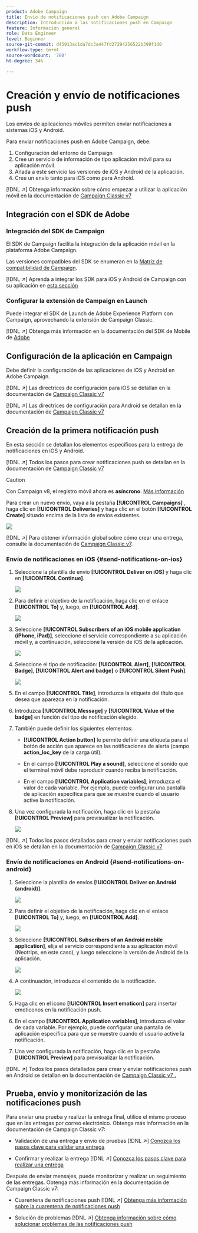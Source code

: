 ```yaml
---
product: Adobe Campaign
title: Envío de notificaciones push con Adobe Campaign
description: Introducción a las notificaciones push en Campaign
feature: Información general
role: Data Engineer
level: Beginner
source-git-commit: d45913ac1da7dc3a447fd27294256522b399f1d0
workflow-type: tm+mt
source-wordcount: '780'
ht-degree: 34%

---
```


# Creación y envío de notificaciones push

Los envíos de aplicaciones móviles permiten enviar notificaciones a sistemas iOS y Android.

Para enviar notificaciones push en Adobe Campaign, debe:

1. Configuración del entorno de Campaign
1. Cree un servicio de información de tipo aplicación móvil para su aplicación móvil.
1. Añada a este servicio las versiones de iOS y Android de la aplicación.
1. Cree un envío tanto para iOS como para Android.

[!DNL :arrow_upper_right:] Obtenga información sobre cómo empezar a utilizar la aplicación móvil en la documentación de  [Campaign Classic v7](https://experienceleague.adobe.com/docs/campaign-classic/using/sending-messages/sending-push-notifications/about-mobile-app-channel.html)

## Integración con el SDK de Adobe

### Integración del SDK de Campaign

El SDK de Campaign facilita la integración de la aplicación móvil en la plataforma Adobe Campaign.

Las versiones compatibles del SDK se enumeran en la [Matriz de compatibilidad de Campaign](../start/compatibility-matrix.md#MobileSDK).

[!DNL :arrow_upper_right:] Aprenda a integrar los SDK para iOS y Android de Campaign con su aplicación en  [esta sección](../config/push-config.md)

### Configurar la extensión de Campaign en Launch

Puede integrar el SDK de Launch de Adobe Experience Platform con Campaign, aprovechando la extensión de Campaign Classic.

[!DNL :arrow_upper_right:] Obtenga más información en la documentación del SDK de Mobile de  [Adobe](https://aep-sdks.gitbook.io/docs/using-mobile-extensions/adobe-campaignclassic)

## Configuración de la aplicación en Campaign

Debe definir la configuración de las aplicaciones de iOS y Android en Adobe Campaign.

[!DNL :arrow_upper_right:] Las directrices de configuración para iOS se detallan en la documentación de  [Campaign Classic v7](https://experienceleague.adobe.com/docs/campaign-classic/using/sending-messages/sending-push-notifications/configure-the-mobile-app/configuring-the-mobile-application.html?lang=es#sending-messages)

[!DNL :arrow_upper_right:] Las directrices de configuración para Android se detallan en la documentación de  [Campaign Classic v7](https://experienceleague.adobe.com/docs/campaign-classic/using/sending-messages/sending-push-notifications/configure-the-mobile-app/configuring-the-mobile-application-android.html?lang=en#sending-messages)

## Creación de la primera notificación push

En esta sección se detallan los elementos específicos para la entrega de notificaciones en iOS y Android.

[!DNL :arrow_upper_right:] Todos los pasos para crear notificaciones push se detallan en la documentación de  [Campaign Classic v7](https://experienceleague.adobe.com/docs/campaign-classic/using/sending-messages/sending-push-notifications/creating-notifications.html?lang=en)

>[!CAUTION]
>
>Con Campaign v8, el registro móvil ahora es **asíncrono**. [Más información](../dev/staging.md)

Para crear un nuevo envío, vaya a la pestaña **[!UICONTROL Campaigns]** , haga clic en **[!UICONTROL Deliveries]** y haga clic en el botón **[!UICONTROL Create]** situado encima de la lista de envíos existentes.

![](assets/delivery_step_1.png)

[!DNL :arrow_upper_right:] Para obtener información global sobre cómo crear una entrega, consulte la documentación de  [Campaign Classic v7](https://experienceleague.adobe.com/docs/campaign-classic/using/sending-messages/key-steps-when-creating-a-delivery/steps-about-delivery-creation-steps.html?lang=en#sending-messages).

### Envío de notificaciones en iOS {#send-notifications-on-ios}

1. Seleccione la plantilla de envío **[!UICONTROL Deliver on iOS]** y haga clic en **[!UICONTROL Continue]**.

   ![](assets/push-template-ios.png)

1. Para definir el objetivo de la notificación, haga clic en el enlace **[!UICONTROL To]** y, luego, en **[!UICONTROL Add]**.

   ![](assets/push-ios-select-target.png)

1. Seleccione **[!UICONTROL Subscribers of an iOS mobile application (iPhone, iPad)]**, seleccione el servicio correspondiente a su aplicación móvil y, a continuación, seleccione la versión de iOS de la aplicación.

   ![](assets/push-ios-subscribers.png)

1. Seleccione el tipo de notificación: **[!UICONTROL Alert]**, **[!UICONTROL Badge]**, **[!UICONTROL Alert and badge]** o **[!UICONTROL Silent Push]**.

   ![](assets/push-ios-alert.png)

1. En el campo **[!UICONTROL Title]**, introduzca la etiqueta del título que desea que aparezca en la notificación.

1. Introduzca **[!UICONTROL Message]** y **[!UICONTROL Value of the badge]** en función del tipo de notificación elegido.

1. También puede definir los siguientes elementos:

   * **[!UICONTROL Action button]** le permite definir una etiqueta para el botón de acción que aparece en las notificaciones de alerta (campo **action_loc_key** de la carga útil).

   * En el campo **[!UICONTROL Play a sound]**, seleccione el sonido que el terminal móvil debe reproducir cuando reciba la notificación.

   * En el campo **[!UICONTROL Application variables]**, introduzca el valor de cada variable. Por ejemplo, puede configurar una pantalla de aplicación específica para que se muestre cuando el usuario active la notificación.

1. Una vez configurada la notificación, haga clic en la pestaña **[!UICONTROL Preview]** para previsualizar la notificación.

   ![](assets/push-ios-preview.png)

[!DNL :arrow_upper_right:] Todos los pasos detallados para crear y enviar notificaciones push en iOS se detallan en la documentación de  [Campaign Classic v7](https://experienceleague.adobe.com/docs/campaign-classic/using/sending-messages/sending-push-notifications/creating-notifications.html?lang=en#sending-notifications-on-ios)

### Envío de notificaciones en Android {#send-notifications-on-android}

1. Seleccione la plantilla de envíos **[!UICONTROL Deliver on Android (android)]**.

   ![](assets/push-template-android.png)

1. Para definir el objetivo de la notificación, haga clic en el enlace **[!UICONTROL To]** y, luego, en **[!UICONTROL Add]**.

   ![](assets/push-android-select-target.png)

1. Seleccione **[!UICONTROL Subscribers of an Android mobile application]**, elija el servicio correspondiente a su aplicación móvil (Neotrips, en este caso), y luego seleccione la versión de Android de la aplicación.

   ![](assets/push-ios-subscribers.png)

1. A continuación, introduzca el contenido de la notificación.

   ![](assets/push-android-content.png)

1. Haga clic en el icono **[!UICONTROL Insert emoticon]** para insertar emoticonos en la notificación push.

1. En el campo **[!UICONTROL Application variables]**, introduzca el valor de cada variable. Por ejemplo, puede configurar una pantalla de aplicación específica para que se muestre cuando el usuario active la notificación.

1. Una vez configurada la notificación, haga clic en la pestaña **[!UICONTROL Preview]** para previsualizar la notificación.

   <!--![](assets/push-android-preview.png)-->

[!DNL :arrow_upper_right:] Todos los pasos detallados para crear y enviar notificaciones push en Android se detallan en la documentación de  [Campaign Classic v7 .](https://experienceleague.adobe.com/docs/campaign-classic/using/sending-messages/sending-push-notifications/creating-notifications.html?lang=en#sending-notifications-on-android)

## Prueba, envío y monitorización de las notificaciones push

Para enviar una prueba y realizar la entrega final, utilice el mismo proceso que en las entregas por correo electrónico. Obtenga más información en la documentación de Campaign Classic v7:

* Validación de una entrega y envío de pruebas
   [!DNL :arrow_upper_right:] [Conozca los pasos clave para validar una entrega](https://experienceleague.adobe.com/docs/campaign-classic/using/sending-messages/key-steps-when-creating-a-delivery/steps-validating-the-delivery.html)

* Confirmar y realizar la entrega
   [!DNL :arrow_upper_right:] [Conozca los pasos clave para realizar una entrega](https://experienceleague.adobe.com/docs/campaign-classic/using/sending-messages/key-steps-when-creating-a-delivery/steps-sending-the-delivery.html?lang=en)

Después de enviar mensajes, puede monitorizar y realizar un seguimiento de las entregas. Obtenga más información en la documentación de Campaign Classic v7:

* Cuarentena de notificaciones push
   [!DNL :arrow_upper_right:] [Obtenga más información sobre la cuarentena de notificaciones push](https://experienceleague.adobe.com/docs/campaign-classic/using/sending-messages/monitoring-deliveries/understanding-quarantine-management.html?lang=en#push-notification-quarantines)

* Solución de problemas
   [!DNL :arrow_upper_right:] [Obtenga información sobre cómo solucionar problemas de las notificaciones push](https://experienceleague.adobe.com/docs/campaign-classic/using/sending-messages/sending-push-notifications/troubleshooting.html?lang=en)